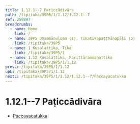```yaml
---
title: 1.12.1--7 Paṭiccādivāra
path: /tipitaka/39P5/1/1.12/1.12.1--7
ref: 259897
breadcrumbs:
  - name: Home
    link: /
  - name: 39P5 Dhammānuloma (1), Tikatikapaṭṭhānapāḷi (5)
    link: /tipitaka/39P5
  - name: 1 Kusalattika, Tika
    link: /tipitaka/39P5/1
  - name: 1.12 Kusalattika, Parittārammaṇattika
    link: /tipitaka/39P5/1/1.12
prevL: /tipitaka/39P5/1/1.12
upL: /tipitaka/39P5/1/1.12
nextL: /tipitaka/39P5/1/1.12/1.12.1--7/Paccayacatukka
---
```


# 1.12.1--7 Paṭiccādivāra

* [Paccayacatukka](/tipitaka/39P5/1/1.12/1.12.1--7/Paccayacatukka)


